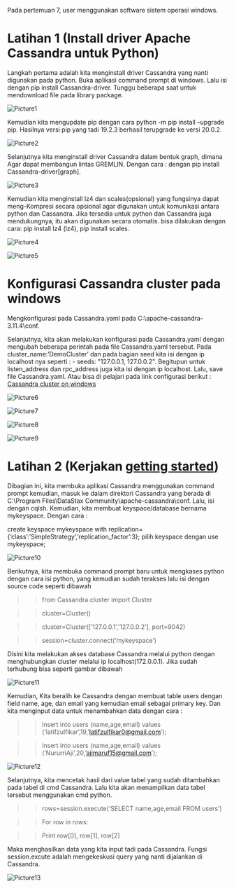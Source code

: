 Pada pertemuan 7, user menggunakan software sistem operasi windows.

# Latihan 1 (Install driver Apache Cassandra untuk Python)

Langkah pertama adalah kita menginstall driver Cassandra yang nanti digunakan pada python. Buka aplikasi command prompt di windows. Lalu isi dengan pip install Cassandra-driver. Tunggu beberapa saat untuk mendownload file pada library package.

![Picture1](Picture1.jpg)

Kemudian kita mengupdate pip dengan cara python -m pip install –upgrade pip. Hasilnya versi pip yang tadi 19.2.3 berhasil terupgrade ke versi 20.0.2.

![Picture2](Picture2.jpg)

Selanjutnya kita menginstall driver Cassandra dalam bentuk graph, dimana Agar dapat membangun lintas GREMLIN. Dengan cara : dengan pip install Cassandra-driver[graph]. 

![Picture3](Picture3.jpg)

Kemudian kita menginstall lz4 dan scales(opsional) yang fungsinya dapat meng-Kompresi secara opsional agar digunakan untuk komunikasi antara python dan Cassandra. Jika tersedia untuk python dan Cassandra juga mendukungnya, itu akan digunakan secara otomatis. bisa dilakukan dengan cara: pip install lz4 (lz4), pip install scales.

![Picture4](Picture4.jpg)

![Picture5](Picture5.jpg)

# Konfigurasi Cassandra cluster pada windows

Mengkonfigurasi pada Cassandra.yaml pada C:\apache-cassandra-3.11.4\conf.

Selanjutnya, kita akan melakukan konfigurasi pada Cassandra.yaml dengan mengubah beberapa perintah pada file Cassandra.yaml tersebut. Pada cluster_name:’DemoCluster’ dan pada bagian seed kita isi dengan ip localhost nya seperti : - seeds: "127.0.0.1, 127.0.0.2". Begitupun untuk listen_address dan rpc_address juga kita isi dengan ip localhost. Lalu, save file Cassandra.yaml. 
Atau bisa di pelajari pada link configurasi berikut : [Cassandra cluster on windows](https://manthapavankumar.wordpress.com/2015/06/20/configuring-multi-node-cassandra-cluster-on-windows-machine/)

![Picture6](Picture6.jpg)

![Picture7](Picture7.jpg)

![Picture8](Picture8.jpg)

![Picture9](Picture9.jpg)

# Latihan 2 (Kerjakan [getting started](https://docs.datastax.com/en/developer/python-driver/3.21/getting_started/))

Dibagian ini, kita membuka aplikasi Cassandra menggunakan command prompt kemudian, masuk ke dalam direktori Cassandra yang berada di C:\Program Files\DataStax Community\apache-cassandra\conf. Lalu, isi dengan cqlsh. Kemudian, kita membuat keyspace/database bernama mykeyspace. Dengan  cara :

create keyspace mykeyspace with replication={‘class’:’SimpleStrategy’,’replication_factor’:3}; pilih keyspace dengan use mykeyspace;

![Picture10](Picture10.jpg)

Berikutnya, kita membuka command prompt baru untuk mengkases python dengan cara isi python, yang kemudian sudah terakses lalu isi dengan source code seperti dibawah

>> from Cassandra.cluster import Cluster

>> cluster=Cluster()

>> cluster=Cluster([‘127.0.0.1’,’127.0.0.2’], port=9042)

>> session=cluster.connect(‘mykeyspace’)

Disini kita melakukan akses database Cassandra melalui python dengan menghubungkan cluster melalui ip localhost(172.0.0.1). Jika sudah terhubung bisa seperti gambar dibawah

![Picture11](Picture11.jpg)

Kemudian, Kita beralih ke Cassandra dengan membuat table users dengan field name, age, dan email yang kemudian email sebagai primary key. Dan kita menginput data untuk menambahkan data dengan cara :

>>insert into users (name,age,email) values (‘latifzulfikar’,19,’latifzulfikar0@gmail.com’);

>>insert into users (name,age,email) values (‘NururriAji’,20,’ajimaruf15@gmail.com’);

![Picture12](Picture12.jpg)

Selanjutnya, kita mencetak hasil dari value tabel yang sudah ditambahkan pada tabel di cmd Cassandra. Lalu kita akan menampilkan data tabel tersebut menggunakan cmd python.

>> rows=session.execute(‘SELECT name,age,email FROM users’) 

>>For row in rows:

>>Print row[0], row[1], row[2]

Maka menghasilkan data yang kita input tadi pada Cassandra. Fungsi session.excute adalah mengekeskusi query yang nanti dijalankan di Cassandra. 

![Picture13](Picture13.jpg)
